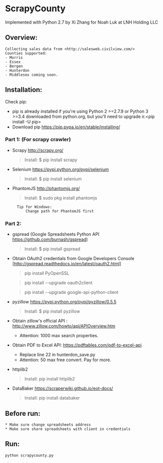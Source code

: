 # ScrapyCounty
Implemented with Python 2.7 by Xi Zhang for Noah Luk at LNH Holding LLC

## Overview:
    Collecting sales data from <http://salesweb.civilview.com/>
    Counties supported:
    - Morris
    - Essex
    - Bergen
    - Hunterdon
    - Middlesex coming soon.

## Installation:
Check pip:
 - pip is already installed if you're using Python 2 >=2.7.9 or Python 3 >=3.4 downloaded from python.org, but you'll need to upgrade ir.<pip install -U pip>
 - Download pip <https://pip.pypa.io/en/stable/installing/>

### Part 1: (For scrapy crawler)
- Scrapy <http://scrapy.org/>
	>Install:  $ pip install scrapy

- Selenium <https://pypi.python.org/pypi/selenium>
	>Install: $ pip install selenium

- PhantomJS <http://phantomjs.org/>
	>Install: $ sudo pkg install phantomjs

    	Tip for Windows:
        	Change path for PhantomJS first

### Part 2:
- gspread (Google Spreadsheets Python API <https://github.com/burnash/gspread>)
	>Install: $ pip install gspread

- Obtain OAuth2 credentials from Google Developers Console
	[http://gspread.readthedocs.io/en/latest/oauth2.html]

	>pip install PyOpenSSL

	>pip install --upgrade oauth2client
	
	>pip install --upgrade google-api-python-client

- pyzillow <https://pypi.python.org/pypi/pyzillow/0.5.5>
	>Install: $ pip install pyzillow

- Obtain zillow's official API :
  	<http://www.zillow.com/howto/api/APIOverview.htm>

	* Attention: 1000 max search properties.

- Obtain PDF to Excel API:
	<https://pdftables.com/pdf-to-excel-api>
	* Replace line 22 in hunterdon_save.py
	* Attention: 50 max free convert. Pay for more.

- httplib2
 	>Install: pip install httplib2

- DataBaker <https://scraperwiki.github.io/eot-docs/>
	>Install: pip install databaker

## Before run:
	* Make sure change spreadsheets address
	* Make sure share spreadsheets with client in credentials

## Run:
	python scrapycounty.py
